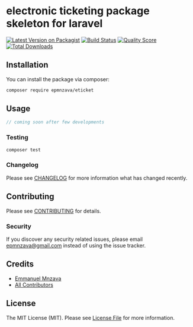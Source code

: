 # electronic ticketing package skeleton  for laravel

[![Latest Version on Packagist](https://img.shields.io/packagist/v/epmnzava/eticket.svg?style=flat-square)](https://packagist.org/packages/epmnzava/eticket)
[![Build Status](https://img.shields.io/travis/dbrax/eticket/master.svg?style=flat-square)](https://travis-ci.org/dbrax/eticket)
[![Quality Score](https://img.shields.io/scrutinizer/g/dbrax/eticket.svg?style=flat-square)](https://scrutinizer-ci.com/g/dbrax/eticket)
[![Total Downloads](https://img.shields.io/packagist/dt/epmnzava/eticket.svg?style=flat-square)](https://packagist.org/packages/epmnzava/eticket)



## Installation

You can install the package via composer:

```bash
composer require epmnzava/eticket
```

## Usage

``` php
// coming soon after few developments

```

### Testing

``` bash
composer test
```

### Changelog

Please see [CHANGELOG](CHANGELOG.md) for more information what has changed recently.

## Contributing

Please see [CONTRIBUTING](CONTRIBUTING.md) for details.

### Security

If you discover any security related issues, please email epmnzava@gmail.com instead of using the issue tracker.

## Credits

- [Emmanuel Mnzava](https://github.com/dbrax)
- [All Contributors](../../contributors)

## License

The MIT License (MIT). Please see [License File](LICENSE.md) for more information.

